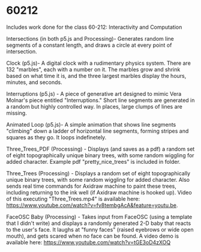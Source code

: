# 60212
Includes work done for the class 60-212: Interactivity and Computation

Intersections (in both p5.js and Processing)- Generates random line segments of a constant length, and draws a circle at every point of intersection.

Clock (p5.js)- A digital clock with a rudimentary physics system. There are 132 "marbles", each with a number on it. The marbles grow and shrink based on what time it is, and the three largest marbles display the hours, minutes, and seconds.

Interruptions (p5.js) - A piece of generative art designed to mimic Vera Molnar's piece entitled "Interruptions." Short line segments are generated in a random but highly controlled way. In places, large clumps of lines are missing.

Animated Loop (p5.js)- A simple animation that shows line segments "climbing" down a ladder of horizontal line segments, forming stripes and squares as they go. It loops indefinetely.

Three_Trees_PDF (Processing) - Displays (and saves as a pdf) a random set of eight topographically unique binary trees, with some random wiggling for added character. Example pdf "pretty_nice_trees" is included in folder.

Three_Trees (Processing) - Displays a random set of eight topographically unique binary trees, with some random wiggling for added character. Also sends real time commands for Axidraw machine to paint these trees, including returning to the ink well (if Axidraw machine is hooked up). Video of this executing "Three_Trees.mp4" is available here: https://www.youtube.com/watch?v=fv8tembgAcA&feature=youtu.be.

FaceOSC Baby (Processing) - Takes input from FaceOSC (using a template that I didn't write) and displays a randomly generated 2-D baby that reacts to the user's face. It laughs at "funny faces" (raised eyebrows or wide open mouth), and gets scared when no face can be found. A video demo is available here: https://www.youtube.com/watch?v=tGE3oD4zXOQ
